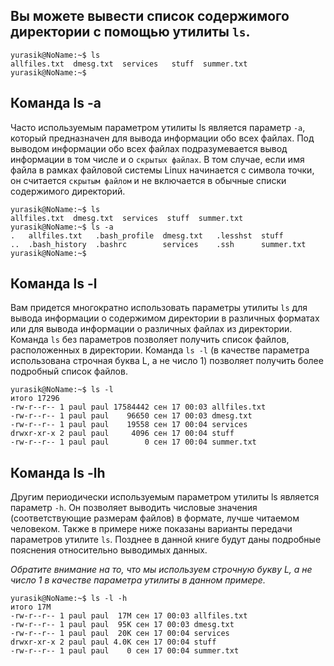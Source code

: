 Вы можете вывести список содержимого директории с помощью утилиты `ls`.
--
```bash'nums
yurasik@NoName:~$ ls
allfiles.txt  dmesg.txt  services   stuff  summer.txt
yurasik@NoName:~$
```

**Команда ls -a**
--
Часто используемым параметром утилиты ls является параметр `-a`, который предназначен для вывода информации обо всех файлах. Под выводом информации обо всех файлах подразумевается вывод информации в том числе и о `скрытых файлах`. В том случае, если имя файла в рамках файловой системы Linux начинается с символа точки, он считается `скрытым файлом` и не включается в обычные списки содержимого директорий.

```bash'nums
yurasik@NoName:~$ ls
allfiles.txt  dmesg.txt  services  stuff  summer.txt
yurasik@NoName:~$ ls -a
.   allfiles.txt   .bash_profile  dmesg.txt   .lesshst  stuff
..  .bash_history  .bashrc        services    .ssh      summer.txt 
yurasik@NoName:~$
```

**Команда ls -l**
--
Вам придется многократно использовать параметры утилиты `ls` для вывода информации о содержимом директории в различных форматах или для вывода информации о различных файлах из директории. Команда `ls` без параметров позволяет получить список файлов, расположенных в директории. Команда `ls -l` (в качестве параметра использована строчная буква L, а не число 1) позволяет получить более подробный список файлов.

```bash'nums
yurasik@NoName:~$ ls -l
итого 17296
-rw-r--r-- 1 paul paul 17584442 сен 17 00:03 allfiles.txt
-rw-r--r-- 1 paul paul    96650 сен 17 00:03 dmesg.txt
-rw-r--r-- 1 paul paul    19558 сен 17 00:04 services
drwxr-xr-x 2 paul paul     4096 сен 17 00:04 stuff
-rw-r--r-- 1 paul paul        0 сен 17 00:04 summer.txt
```
**Команда ls -lh**
--
Другим периодически используемым параметром утилиты ls является параметр `-h`. Он позволяет выводить числовые значения (соответствующие размерам файлов) в формате, лучше читаемом человеком. Также в примере ниже показаны варианты передачи параметров утилите `ls`. Позднее в данной книге будут даны подробные пояснения относительно выводимых данных.

_Обратите внимание на то, что мы используем строчную букву L, а не число 1 в качестве параметра утилиты в данном примере._

```bash'nums
yurasik@NoName:~$ ls -l -h
итого 17M
-rw-r--r-- 1 paul paul  17M сен 17 00:03 allfiles.txt
-rw-r--r-- 1 paul paul  95K сен 17 00:03 dmesg.txt
-rw-r--r-- 1 paul paul  20K сен 17 00:04 services
drwxr-xr-x 2 paul paul 4.0K сен 17 00:04 stuff
-rw-r--r-- 1 paul paul    0 сен 17 00:04 summer.txt
```
